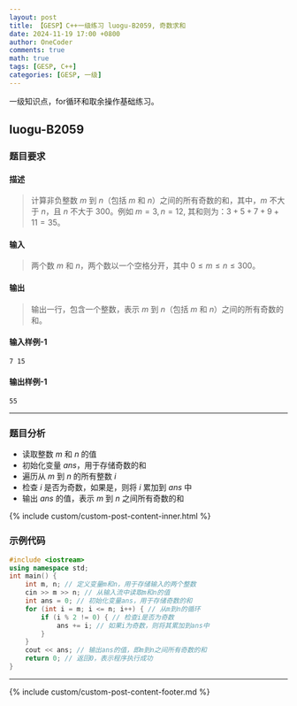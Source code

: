```yaml
---
layout: post
title: 【GESP】C++一级练习 luogu-B2059, 奇数求和
date: 2024-11-19 17:00 +0800
author: OneCoder
comments: true
math: true
tags: [GESP, C++]
categories: [GESP, 一级]
---
```

一级知识点，for循环和取余操作基础练习。

<!--more-->

## luogu-B2059

### 题目要求

#### 描述

>计算非负整数 $m$ 到 $n$（包括 $m$ 和 $n$）之间的所有奇数的和，其中，$m$ 不大于 $n$，且 $n$ 不大于 $300$。例如 $m=3,n=12,$ 其和则为：$3+5+7+9+11=35$。

#### 输入

>两个数 $m$ 和 $n$，两个数以一个空格分开，其中 $0 \le m \le n \le 300$。

#### 输出

>输出一行，包含一个整数，表示 $m$ 到 $n$（包括 $m$ 和 $n$）之间的所有奇数的和。

#### 输入样例-1

```console
7 15
```

#### 输出样例-1

```console
55
```

---

### 题目分析

- 读取整数 $m$ 和 $n$ 的值
- 初始化变量 $ans$，用于存储奇数的和
- 遍历从 $m$ 到 $n$ 的所有整数 $i$
- 检查 $i$ 是否为奇数，如果是，则将 $i$ 累加到 $ans$ 中
- 输出 $ans$ 的值，表示 $m$ 到 $n$ 之间所有奇数的和

{% include custom/custom-post-content-inner.html %}

### 示例代码

```cpp
#include <iostream>
using namespace std;
int main() {
    int m, n; // 定义变量m和n，用于存储输入的两个整数
    cin >> m >> n; // 从输入流中读取m和n的值
    int ans = 0; // 初始化变量ans，用于存储奇数的和
    for (int i = m; i <= n; i++) { // 从m到n的循环
        if (i % 2 != 0) { // 检查i是否为奇数
            ans += i; // 如果i为奇数，则将其累加到ans中
        }
    }
    cout << ans; // 输出ans的值，即m到n之间所有奇数的和
    return 0; // 返回0，表示程序执行成功
}
```

---

{% include custom/custom-post-content-footer.md %}
